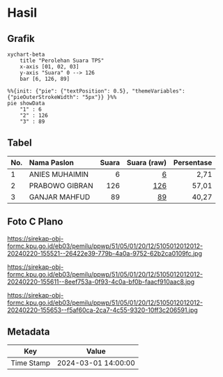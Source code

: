 # Hasil

## Grafik

```mermaid
xychart-beta
    title "Perolehan Suara TPS"
    x-axis [01, 02, 03]
    y-axis "Suara" 0 --> 126
    bar [6, 126, 89]
```

```mermaid
%%{init: {"pie": {"textPosition": 0.5}, "themeVariables": {"pieOuterStrokeWidth": "5px"}} }%%
pie showData
    "1" : 6
    "2" : 126
    "3" : 89
```

## Tabel

| No. | Nama Paslon    | Suara | Suara (raw) | Persentase |
|:--- |:-------------- | -----:| -----------:| ----------:|
| 1   | ANIES MUHAIMIN | 6     | [6][p-1]    | 2,71       |
| 2   | PRABOWO GIBRAN | 126   | [126][p-2]  | 57,01      |
| 3   | GANJAR MAHFUD  | 89    | [89][p-3]   | 40,27      |


[p-1]: https://github.com/gigit-pemilu/pemilu-2024-51-bali/blob/main/pilpres/hitung-suara/sub/51-bali/sub/05-klungkung/sub/01-nusa-penida/sub/2012-lembongan/sub/012-tps/sub/paslon-1.txt
[p-2]: https://github.com/gigit-pemilu/pemilu-2024-51-bali/blob/main/pilpres/hitung-suara/sub/51-bali/sub/05-klungkung/sub/01-nusa-penida/sub/2012-lembongan/sub/012-tps/sub/paslon-2.txt
[p-3]: https://github.com/gigit-pemilu/pemilu-2024-51-bali/blob/main/pilpres/hitung-suara/sub/51-bali/sub/05-klungkung/sub/01-nusa-penida/sub/2012-lembongan/sub/012-tps/sub/paslon-3.txt

## Foto C Plano

https://sirekap-obj-formc.kpu.go.id/eb03/pemilu/ppwp/51/05/01/20/12/5105012012012-20240220-155521--26422e39-779b-4a0a-9752-62b2ca0109fc.jpg

https://sirekap-obj-formc.kpu.go.id/eb03/pemilu/ppwp/51/05/01/20/12/5105012012012-20240220-155611--8eef753a-0f93-4c0a-bf0b-faacf910aac8.jpg

https://sirekap-obj-formc.kpu.go.id/eb03/pemilu/ppwp/51/05/01/20/12/5105012012012-20240220-155653--f5af60ca-2ca7-4c55-9320-10ff3c206591.jpg


## Metadata

| Key        | Value               |
| ---------- | ------------------- |
| Time Stamp | 2024-03-01 14:00:00 |




